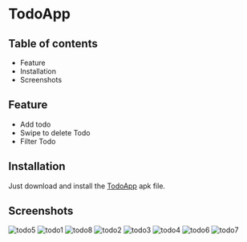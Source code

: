 # TodoApp

## Table of contents
- Feature
- Installation
- Screenshots

## Feature
  - Add todo 
  - Swipe to delete Todo
  - Filter Todo
## Installation
Just download  and install the [TodoApp](https://github.com/rasel-093/TodoApp/blob/master/build/TodoApp.apk) apk file.
## Screenshots
![todo5](https://github.com/rasel-093/TodoApp/assets/117844325/2316e5c5-4f15-48e2-8210-2dbc9ecd2b46)
![todo1](https://github.com/rasel-093/TodoApp/assets/117844325/c72efa2a-1f73-47d4-9b07-13e3a9db9dec)
![todo8](https://github.com/rasel-093/TodoApp/assets/117844325/d5a6585e-72ef-4cfe-93bd-e7e7b938d78e)
![todo2](https://github.com/rasel-093/TodoApp/assets/117844325/3023e2df-31bb-467d-86cb-540845fca9f5)
![todo3](https://github.com/rasel-093/TodoApp/assets/117844325/164f98dd-e164-4eb7-a396-5eaf0d67ff4d)
![todo4](https://github.com/rasel-093/TodoApp/assets/117844325/689aa012-654c-4b00-920d-e512a0bc99f0)
![todo6](https://github.com/rasel-093/TodoApp/assets/117844325/cc3b5147-b490-4c0f-b47e-84a63b733d03)
![todo7](https://github.com/rasel-093/TodoApp/assets/117844325/d11eeb84-9817-4e83-8246-0ee91a44c6a5)
